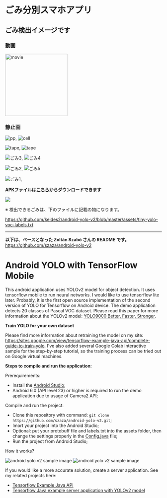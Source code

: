 # ごみ分別スマホアプリ

## **ごみ検出イメージです**

### 動画

<a href="https://www.youtube.com/watch?v=NQ57sMHpjRg&feature=youtu.be"><img src="sample/ic_launcher.png" alt="movie" width="200" height="200"/></a>

### 静止画

![pp](sample/★PPバンド2.png), ![cell](sample/★乾電池+ボタン電池+粘着テープ2.png)

![tape](sample/★粘着テープとボタン電池2.png), ![tape](sample/★粘着テープ茶+乾電池+ボタン電池2.png)

![ごみ3](sample/c-remocon2-A.png), ![ごみ4](sample/e-remocon-A.png)

![ごみ2](sample/leather2-A.png), ![ごみ5](sample/work3-A.png)

![ごみ1](sample/marker2-A.png), 

**APKファイルは[こちら](https://github.com/keides2/android-yolo-v2/blob/master/release/garbage-release.apk)からダウンロードできます**

<a href="https://github.com/keides2/android-yolo-v2/blob/master/release/garbage-release.apk" download><img src="sample/ic_launcher.png"></a>

※ 検出できるごみは、下のファイルに記載の物になります。

https://github.com/keides2/android-yolo-v2/blob/master/assets/tiny-yolo-voc-labels.txt

----

**以下は、ベースとなった Zoltán Szabó さんの README です。**
https://github.com/szaza/android-yolo-v2

# Android YOLO with TensorFlow Mobile
This android application uses YOLOv2 model for object detection. It uses tensorflow mobile to run neural networks. I would like to use tensorflow lite later. Probably, it is the first open source implementation of the second version of YOLO for Tensorflow on Android device. The demo application detects 20 classes of Pascal VOC dataset. Please read this paper for more information about the YOLOv2 model: [YOLO9000 Better, Faster, Stronger](https://arxiv.org/pdf/1612.08242.pdf).

**Train YOLO for your own dataset**

Please find more information about retraining the model on my site: https://sites.google.com/view/tensorflow-example-java-api/complete-guide-to-train-yolo. I've also added several Google Colab interactive sample for the step-by-step tutorial, so the training process can be tried out on Google virtual machines.

**Steps to compile and run the application:**

Prerequirements:

* Install the [Android Studio](https://developer.android.com/studio/index.html);
* Android 6.0 (API level 23) or higher is required to run the demo application due to usage of Camera2 API;

Compile and run the project:

* Clone this repository with command: `git clone https://github.com/szaza/android-yolo-v2.git`;
* Imort your project into the Android Studio;
* Optional: put your protobuff file and labels.txt into the assets folder, then change the settings properly in the [Config.java](https://github.com/szaza/android-yolo-v2/blob/master/src/org/tensorflow/yolo/Config.java) file;
* Run the project from Android Studio;

How it works?

![android yolo v2 sample image](sample/android-yolo-v2.png)
![android yolo v2 sample image](sample/android-yolo-v2.1.png)

If you would like a more accurate solution, create a server application. See my related projects here:
* [Tensorflow Example Java API](https://sites.google.com/view/tensorflow-example-java-api/home)
* [Tensorflow Java example server application with YOLOv2 model](https://sites.google.com/view/tensorflow-example-java-api/tensorflow-java-api-with-spring-framework)
